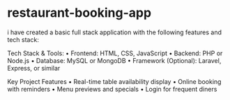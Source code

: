 # restaurant-booking-app

i have created a basic full stack application with the following features and tech stack:

Tech Stack & Tools:
• Frontend: HTML, CSS, JavaScript 
• Backend: PHP or Node.js 
• Database: MySQL or MongoDB 
• Framework (Optional): Laravel, Express, or similar 

Key Project Features 
• Real-time table availability display 
• Online booking with reminders 
• Menu previews and specials 
• Login for frequent diners
